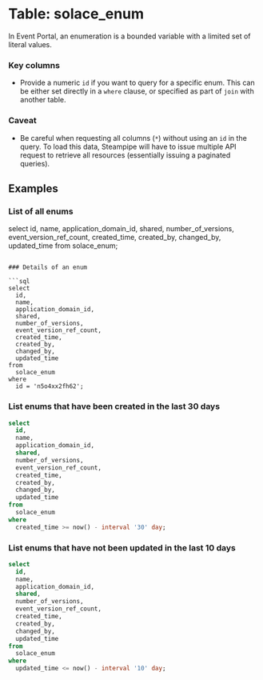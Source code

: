 # Table: solace_enum

In Event Portal, an enumeration is a bounded variable with a limited set of literal values.

### Key columns
- Provide a numeric `id` if you want to query for a specific enum. This can be either set directly in a `where` clause, or specified as part of `join` with another table.

### Caveat
- Be careful when requesting all columns (`*`) without using an `id` in the query. To load this data, Steampipe will have to issue multiple API request to retrieve all resources (essentially issuing a paginated queries).

## Examples

### List of all enums

select
  id, 
  name,
  application_domain_id,
  shared,
  number_of_versions,
  event_version_ref_count,
  created_time,
  created_by,
  changed_by,
  updated_time
from
  solace_enum;
```

### Details of an enum

```sql
select
  id, 
  name,
  application_domain_id,
  shared,
  number_of_versions,
  event_version_ref_count,
  created_time,
  created_by,
  changed_by,
  updated_time
from
  solace_enum
where
  id = 'n5o4xx2fh62';
```

### List enums that have been created in the last 30 days

```sql
select
  id, 
  name,
  application_domain_id,
  shared,
  number_of_versions,
  event_version_ref_count,
  created_time,
  created_by,
  changed_by,
  updated_time
from
  solace_enum
where
  created_time >= now() - interval '30' day;
```

### List enums that have not been updated in the last 10 days

```sql
select
  id, 
  name,
  application_domain_id,
  shared,
  number_of_versions,
  event_version_ref_count,
  created_time,
  created_by,
  changed_by,
  updated_time
from
  solace_enum
where
  updated_time <= now() - interval '10' day;
```